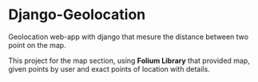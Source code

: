 # Django-Geolocation
Geolocation web-app with django that mesure the distance between two point on the map.

This project for the map section, using <b>Folium Library</b> that provided map, given points by user and exact points of location with details.
